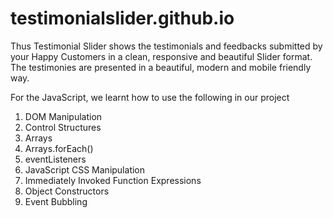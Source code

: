 # testimonialslider.github.io
Thus Testimonial Slider shows the testimonials and feedbacks submitted by your Happy Customers in a clean, responsive and beautiful Slider format. The testimonies are presented in a beautiful, modern and mobile friendly way.

For the JavaScript, we learnt how to use the following in our project

1. DOM Manipulation
2. Control Structures
3. Arrays
4. Arrays.forEach()
5. eventListeners
6. JavaScript CSS Manipulation
7. Immediately Invoked Function Expressions
8. Object Constructors
9. Event Bubbling

